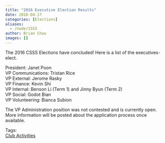 ```yaml
---
title: "2016 Executive Election Results"
date: 2016-04-17
categories: [Elections]
aliases:
  - /node/1553
author: Brian Chau
images: []
---
```


<div class="field field-name-body field-type-text-with-summary field-label-hidden"><div class="field-items"><div class="field-item even"><p>The 2016 CSSS Elections have concluded! Here is a list of the executives-elect.</p>
<p>President: Janet Poon<br>
VP Communications: Tristan Rice<br>
VP External: Jerome Rasky<br>
VP Finance: Kevin Shi<br>
VP Internal: Benson Li (Term 1) and Jinny Byun (Term 2)<br>
VP Social: Godot Bian<br>
VP Volunteering: Bianca Subion</p>
<p>The VP Administration position was not contested and is currently open. More information will be posted about the application process once available.</p>
</div></div></div>    <footer>
    <div class="field field-name-field-tags field-type-taxonomy-term-reference field-label-above"><div class="field-label">Tags:&#xA0;</div><div class="field-items"><div class="field-item even"><a href="/club">Club Activities</a></div></div></div>      </footer>

